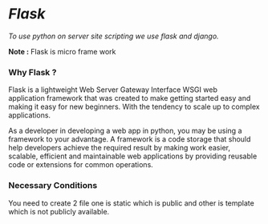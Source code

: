 <h1><i><b>Flask</b></i></h1>

_To use python on server site scripting we use flask and django._

**Note :** Flask is micro frame work

### Why Flask ?

Flask is a lightweight Web Server Gateway Interface WSGI web application framework that was created to make getting started easy and making it easy for new beginners. With the tendency to scale up to complex applications.  

As a developer in developing a web app in python, you may be using a framework to your advantage. A framework is a code storage that should help developers achieve the required result by making work easier, scalable, efficient and maintainable web applications by providing reusable code or extensions for common operations.

### Necessary Conditions 

You need to create 2 file one is static which is public and other is template which is not publicly available. 
